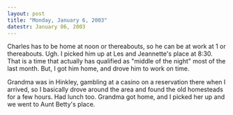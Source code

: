 ```yaml
---
layout: post
title: "Monday, January 6, 2003"
datestr: January 06, 2003
---
```


Charles has to be home at noon or thereabouts, so he can be at work at 1 or
thereabouts. Ugh. I picked him up at Les and Jeannette's place at 8:30. That
is a time that actually has qualified as "middle of the night" most
of the last month. But, I got him home, and drove him to work on time.

Grandma was in Hinkley, gambling at a casino on a reservation there when I
arrived, so I basically drove around the area and found the old homesteads for
a few hours. Had lunch too. Grandma got home, and I picked her up and we went
to Aunt Betty's place.

